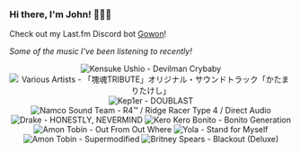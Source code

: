 ### Hi there, I'm John! 🏄🏻‍♂️

Check out my Last.fm Discord bot [Gowon](http://gowon.ca)!

_Some of the music I've been listening to recently!_


<!-- lastfm -->
<p align="center"><img src="https://lastfm.freetls.fastly.net/i/u/64s/c08ac9a0d77d3ca8ee84995ccd785bc9.png" title="Kensuke Ushio - Devilman Crybaby"> <img src="https://lastfm.freetls.fastly.net/i/u/64s/3f3e173dead460263ba3a7d2f04596de.jpg" title="Various Artists - 「塊魂TRIBUTE」オリジナル・サウンドトラック「かたまりたけし」"> <img src="https://lastfm.freetls.fastly.net/i/u/64s/6ebd4603bf1702a148e7c686a70b451b.jpg" title="Kep1er - DOUBLAST"> <img src="https://lastfm.freetls.fastly.net/i/u/64s/93eb49068b172be27c3e74220232edc1.jpg" title="Namco Sound Team - R4™ / Ridge Racer Type 4 / Direct Audio"> <img src="https://lastfm.freetls.fastly.net/i/u/64s/7af52a3b7cbf847d15cfdff586b4a2ba.png" title="Drake - HONESTLY, NEVERMIND"> <img src="https://lastfm.freetls.fastly.net/i/u/64s/7d34b1fbd29910723fcff54760d7074f.png" title="Kero Kero Bonito - Bonito Generation"> <img src="https://lastfm.freetls.fastly.net/i/u/64s/782f46a1cf9f88975e33ab2cbc0e695f.jpg" title="Amon Tobin - Out From Out Where"> <img src="https://lastfm.freetls.fastly.net/i/u/64s/afee6025668b21a38c66de6d15b4e543.jpg" title="Yola - Stand for Myself"> <img src="https://lastfm.freetls.fastly.net/i/u/64s/82c14211f96b07c3a9cd53c5b3fc2ca2.jpg" title="Amon Tobin - Supermodified"> <img src="https://lastfm.freetls.fastly.net/i/u/64s/a4396ec50906f1b422f1ac88e7a360df.jpg" title="Britney Spears - Blackout (Deluxe)"> </p>
